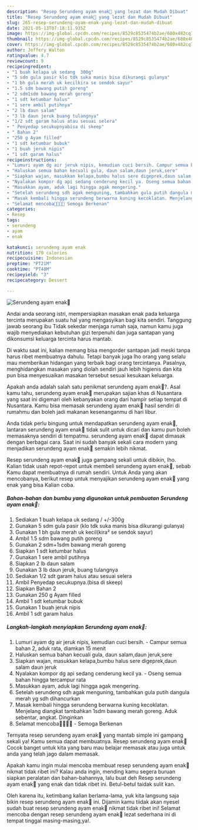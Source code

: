 ```yaml
---
description: "Resep Serundeng ayam enak🍲 yang lezat dan Mudah Dibuat"
title: "Resep Serundeng ayam enak🍲 yang lezat dan Mudah Dibuat"
slug: 265-resep-serundeng-ayam-enak-yang-lezat-dan-mudah-dibuat
date: 2021-05-13T07:18:11.935Z
image: https://img-global.cpcdn.com/recipes/8529c8535474b2ae/680x482cq70/serundeng-ayam-enak🍲-foto-resep-utama.jpg
thumbnail: https://img-global.cpcdn.com/recipes/8529c8535474b2ae/680x482cq70/serundeng-ayam-enak🍲-foto-resep-utama.jpg
cover: https://img-global.cpcdn.com/recipes/8529c8535474b2ae/680x482cq70/serundeng-ayam-enak🍲-foto-resep-utama.jpg
author: Jeffery Walton
ratingvalue: 4.7
reviewcount: 9
recipeingredient:
- "1 buah kelapa uk sedang  300g"
- "5 sdm gula pasir klo tdk suka manis bisa dikurangi gulanya"
- "1 bh gula merah uk kecilkira se sendok sayur"
- "1.5 sdm bawang putih goreng"
- "2 sdm1sdm bawang merah goreng"
- "1 sdt ketumbar halus"
- "1 sere ambil putihnya"
- "2 lb daun salam"
- "3 lb daun jeruk buang tulangnya"
- "1/2 sdt garam halus atau sesuai selera"
- " Penyedap secukupnyabisa di skeep"
- " Bahan 2"
- "250 g Ayam filled"
- "1 sdt ketumbar bubuk"
- "1 buah jeruk nipis"
- "1 sdt garam halus"
recipeinstructions:
- "Lumuri ayam dg air jeruk nipis, kemudian cuci bersih. Campur semua bahan 2, aduk rata, diamkan 15 menit"
- "Haluskan semua bahan kecuali gula, daun salam,daun jeruk,sere"
- "Siapkan wajan, masukkan kelapa,bumbu halus sere digeprek,daun salam daun jeruk"
- "Nyalakan kompor dg api sedang cenderung kecil ya. Oseng semua bahan hingga tercampur rata"
- "Masukkan ayam, aduk lagi hingga agak mengering."
- "Setelah serundeng sdh agak menguning, tambahkan gula putih dangula merah yg sdh dihancurkan"
- "Masak kembali hingga serundeng berwarna kuning kecoklatan. Menjelang diangkat tambahkan 1sdm bawang merah goreng. Aduk sebentar, angkat. Dinginkan"
- "Selamat mencoba🙏🙏😃😃 Semoga Berkenan"
categories:
- Resep
tags:
- serundeng
- ayam
- enak

katakunci: serundeng ayam enak 
nutrition: 170 calories
recipecuisine: Indonesian
preptime: "PT21M"
cooktime: "PT48M"
recipeyield: "3"
recipecategory: Dessert

---
```



![Serundeng ayam enak🍲](https://img-global.cpcdn.com/recipes/8529c8535474b2ae/680x482cq70/serundeng-ayam-enak🍲-foto-resep-utama.jpg)

Andai anda seorang istri, mempersiapkan masakan enak pada keluarga tercinta merupakan suatu hal yang mengasyikan bagi kita sendiri. Tanggung jawab seorang ibu Tidak sekedar menjaga rumah saja, namun kamu juga wajib menyediakan kebutuhan gizi terpenuhi dan juga santapan yang dikonsumsi keluarga tercinta harus mantab.

Di waktu  saat ini, kalian memang bisa mengorder santapan jadi meski tanpa harus ribet membuatnya dahulu. Tetapi banyak juga lho orang yang selalu mau memberikan hidangan yang terbaik bagi orang tercintanya. Pasalnya, menghidangkan masakan yang diolah sendiri jauh lebih higienis dan kita pun bisa menyesuaikan masakan tersebut sesuai kesukaan keluarga. 



Apakah anda adalah salah satu penikmat serundeng ayam enak🍲?. Asal kamu tahu, serundeng ayam enak🍲 merupakan sajian khas di Nusantara yang saat ini digemari oleh kebanyakan orang dari hampir setiap tempat di Nusantara. Kamu bisa memasak serundeng ayam enak🍲 hasil sendiri di rumahmu dan boleh jadi makanan kesenanganmu di hari libur.

Anda tidak perlu bingung untuk mendapatkan serundeng ayam enak🍲, lantaran serundeng ayam enak🍲 tidak sulit untuk dicari dan kamu pun boleh memasaknya sendiri di tempatmu. serundeng ayam enak🍲 dapat dimasak dengan berbagai cara. Saat ini sudah banyak sekali cara modern yang menjadikan serundeng ayam enak🍲 semakin lebih nikmat.

Resep serundeng ayam enak🍲 juga gampang sekali untuk dibikin, lho. Kalian tidak usah repot-repot untuk membeli serundeng ayam enak🍲, sebab Kamu dapat membuatnya di rumah sendiri. Untuk Anda yang akan mencobanya, berikut resep untuk menyajikan serundeng ayam enak🍲 yang enak yang bisa Kalian coba.

<!--inarticleads1-->

##### Bahan-bahan dan bumbu yang digunakan untuk pembuatan Serundeng ayam enak🍲:

1. Sediakan 1 buah kelapa uk sedang / +/-300g
1. Gunakan 5 sdm gula pasir (klo tdk suka manis bisa dikurangi gulanya)
1. Gunakan 1 bh gula merah uk kecil(kira² se sendok sayur)
1. Ambil 1.5 sdm bawang putih goreng
1. Gunakan 2 sdm+1sdm bawang merah goreng
1. Siapkan 1 sdt ketumbar halus
1. Gunakan 1 sere ambil putihnya
1. Siapkan 2 lb daun salam
1. Gunakan 3 lb daun jeruk, buang tulangnya
1. Sediakan 1/2 sdt garam halus atau sesuai selera
1. Ambil  Penyedap secukupnya.(bisa di skeep)
1. Siapkan  Bahan 2
1. Gunakan 250 g Ayam filled
1. Ambil 1 sdt ketumbar bubuk
1. Gunakan 1 buah jeruk nipis
1. Ambil 1 sdt garam halus




<!--inarticleads2-->

##### Langkah-langkah menyiapkan Serundeng ayam enak🍲:

1. Lumuri ayam dg air jeruk nipis, kemudian cuci bersih. - Campur semua bahan 2, aduk rata, diamkan 15 menit
1. Haluskan semua bahan kecuali gula, daun salam,daun jeruk,sere
1. Siapkan wajan, masukkan kelapa,bumbu halus sere digeprek,daun salam daun jeruk
1. Nyalakan kompor dg api sedang cenderung kecil ya. - Oseng semua bahan hingga tercampur rata
1. Masukkan ayam, aduk lagi hingga agak mengering.
1. Setelah serundeng sdh agak menguning, tambahkan gula putih dangula merah yg sdh dihancurkan
1. Masak kembali hingga serundeng berwarna kuning kecoklatan. Menjelang diangkat tambahkan 1sdm bawang merah goreng. Aduk sebentar, angkat. Dinginkan
1. Selamat mencoba🙏🙏😃😃 - Semoga Berkenan




Ternyata resep serundeng ayam enak🍲 yang mantab simple ini gampang sekali ya! Kamu semua dapat membuatnya. Resep serundeng ayam enak🍲 Cocok banget untuk kita yang baru mau belajar memasak atau juga untuk anda yang telah jago dalam memasak.

Apakah kamu ingin mulai mencoba membuat resep serundeng ayam enak🍲 nikmat tidak ribet ini? Kalau anda ingin, mending kamu segera buruan siapkan peralatan dan bahan-bahannya, lalu buat deh Resep serundeng ayam enak🍲 yang enak dan tidak ribet ini. Betul-betul taidak sulit kan. 

Oleh karena itu, ketimbang kalian berlama-lama, yuk kita langsung saja bikin resep serundeng ayam enak🍲 ini. Dijamin kamu tiidak akan nyesel sudah buat resep serundeng ayam enak🍲 nikmat tidak ribet ini! Selamat mencoba dengan resep serundeng ayam enak🍲 lezat sederhana ini di tempat tinggal masing-masing,ya!.

